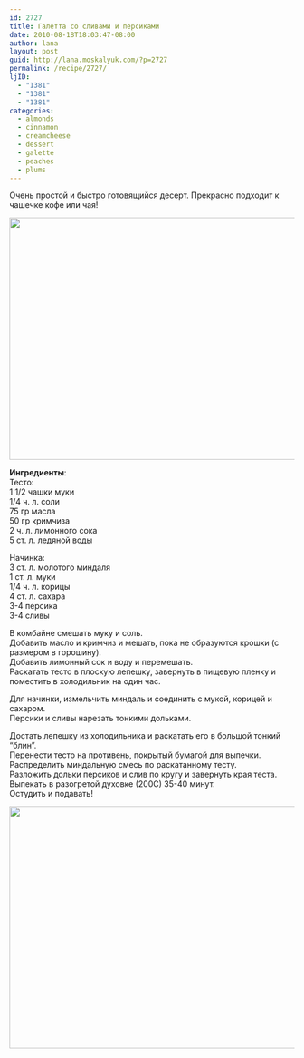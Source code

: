 ```yaml
---
id: 2727
title: Галетта со сливами и персиками
date: 2010-08-18T18:03:47-08:00
author: lana
layout: post
guid: http://lana.moskalyuk.com/?p=2727
permalink: /recipe/2727/
ljID:
  - "1381"
  - "1381"
  - "1381"
categories:
  - almonds
  - cinnamon
  - creamcheese
  - dessert
  - galette
  - peaches
  - plums
---
```

Очень простой и быстро готовящийся десерт. Прекрасно подходит к чашечке кофе или чая!

<img loading="lazy" class="alignnone" title="crostata" src="http://farm5.static.flickr.com/4075/4906229110_72f6af604c_z.jpg" alt="" width="640" height="427" /> 

**Ингредиенты**:  
Тесто:  
1 1/2 чашки муки  
1/4 ч. л. соли  
75 гр масла  
50 гр кримчиза  
2 ч. л. лимонного сока  
5 ст. л. ледяной воды

Начинка:  
3 ст. л. молотого миндаля  
1 ст. л. муки  
1/4 ч. л. корицы  
4 ст. л. сахара  
3-4 персика  
3-4 сливы

В комбайне смешать муку и соль.  
Добавить масло и кримчиз и мешать, пока не образуются крошки (с размером в горошину).  
Добавить лимонный сок и воду и перемешать.  
Раскатать тесто в плоскую лепешку, завернуть в пищевую пленку и поместить в холодильник на один час.

Для начинки, измельчить миндаль и соединить с мукой, корицей и сахаром.  
Персики и сливы нарезать тонкими дольками.

Достать лепешку из холодильника и раскатать его в большой тонкий &#8220;блин&#8221;.  
Перенести тесто на противень, покрытый бумагой для выпечки.  
Распределить миндальную смесь по раскатанному тесту.  
Разложить дольки персиков и слив по кругу и завернуть края теста.  
Выпекать в разогретой духовке (200С) 35-40 минут.  
Остудить и подавать!

<img loading="lazy" class="alignnone" title="peach and plum crostata" src="http://farm5.static.flickr.com/4093/4906239598_e0ce29ba64_z.jpg" alt="" width="640" height="427" />